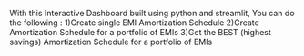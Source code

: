 With this Interactive Dashboard built using python and streamlit,
You can do the following :
  1)Create single EMI Amortization Schedule
  2)Create Amortization Schedule for a portfolio of EMIs
  3)Get the BEST (highest savings) Amortization Schedule for a portfolio of EMIs
  
  
